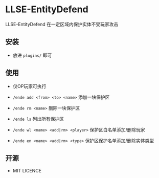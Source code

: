 # LLSE-EntityDefend

LLSE-EntityDefend 在一定区域内保护实体不受玩家攻击

## 安装

+ 放进 `plugins/` 即可

## 使用

+ 仅OP玩家可执行

+ `/ende add <from> <to> <name>` 添加一块保护区

+ `/ende rm <name>` 删除一块保护区

+ `/ende ls` 列出所有保护区

+ `/ende wl <name> <add|rm> <player>` 保护区白名单添加/删除玩家

+ `/ende en <name> <add|rm> <type>` 保护区保护名单添加/删除实体类型

## 开源

+ MIT LICENCE
